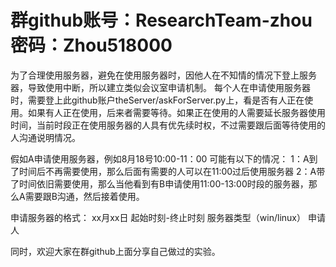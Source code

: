 #  群github账号：ResearchTeam-zhou 密码：Zhou518000
为了合理使用服务器，避免在使用服务器时，因他人在不知情的情况下登上服务器，导致使用中断，所以建立类似会议室申请机制。
每个人在申请使用服务器时，需要登上此github账户theServer/askForServer.py上，看是否有人正在使用。如果有人正在使用，后来者需要等待。如果正在使用的人需要延长服务器使用时间，当前时段正在使用服务器的人具有优先续时权，不过需要跟后面等待使用的人沟通说明情况。


假如A申请使用服务器，例如8月18号10:00-11：00
可能有以下的情况：
1：A到了时间后不再需要使用，那么后面有需要的人可以在11:00过后使用服务器
2：A带了时间依旧需要使用，那么当他看到有B申请使用11:00-13:00时段的服务器，那么A需要跟B沟通，然后接着使用。

申请服务器的格式：
xx月xx日 起始时刻-终止时刻 服务器类型（win/linux） 申请人

同时，欢迎大家在群github上面分享自己做过的实验。

